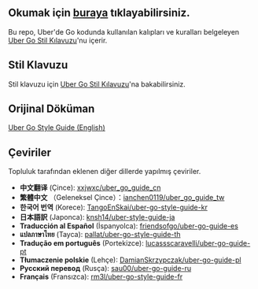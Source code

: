 ## Okumak için [buraya](style.md) tıklayabilirsiniz.

Bu repo, Uber'de Go kodunda kullanılan kalıpları ve kuralları belgeleyen [Uber Go Stil Kılavuzu](style.md)'nu içerir.

## Stil Klavuzu

Stil klavuzu için [Uber Go Stil Kılavuzu](style.md)'na bakabilirsiniz.

## Orijinal Döküman

[Uber Go Style Guide (English)](https://github.com/uber-go/guide/)

## Çeviriler

Topluluk tarafından eklenen diğer dillerde yapılmış çeviriler.

- **中文翻译** (Çince): [xxjwxc/uber_go_guide_cn](https://github.com/xxjwxc/uber_go_guide_cn)
- **繁體中文** （Geleneksel Çince）：[ianchen0119/uber_go_guide_tw](https://github.com/ianchen0119/uber_go_guide_tw)
- **한국어 번역** (Korece): [TangoEnSkai/uber-go-style-guide-kr](https://github.com/TangoEnSkai/uber-go-style-guide-kr)
- **日本語訳** (Japonca): [knsh14/uber-style-guide-ja](https://github.com/knsh14/uber-style-guide-ja)
- **Traducción al Español** (İspanyolca): [friendsofgo/uber-go-guide-es](https://github.com/friendsofgo/uber-go-guide-es)
- **แปลภาษาไทย** (Tayca): [pallat/uber-go-style-guide-th](https://github.com/pallat/uber-go-style-guide-th)
- **Tradução em português** (Portekizce): [lucassscaravelli/uber-go-guide-pt](https://github.com/lucassscaravelli/uber-go-guide-pt)
- **Tłumaczenie polskie** (Lehçe): [DamianSkrzypczak/uber-go-guide-pl](https://github.com/DamianSkrzypczak/uber-go-guide-pl)
- **Русский перевод** (Rusça): [sau00/uber-go-guide-ru](https://github.com/sau00/uber-go-guide-ru)
- **Français** (Fransızca): [rm3l/uber-go-style-guide-fr](https://github.com/rm3l/uber-go-style-guide-fr)
